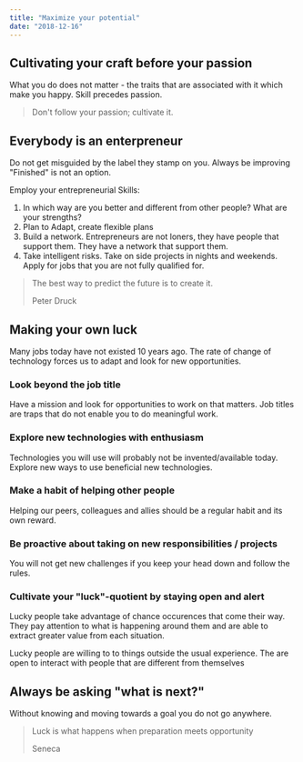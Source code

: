 ```yaml
---
title: "Maximize your potential"
date: "2018-12-16"
---
```


## Cultivating your craft before your passion

What you do does not matter - the traits that are associated with it which make you happy. Skill precedes passion. 

> Don't follow your passion; cultivate it.

## Everybody is an enterpreneur

Do not get misguided by the label they stamp on you. Always be improving "Finished" is not an option.

Employ your entrepreneurial Skills:

1. In which way are you better and different from other people? What are your strengths?
2. Plan to Adapt, create flexible plans
3. Build a network. Entrepreneurs are not loners, they have people that support them. They have a network that support them.
4. Take intelligent risks. Take on side projects in nights and weekends. Apply for jobs that you are not fully qualified for.

> The best way to predict the future is to create it.
> 
> Peter Druck  

## Making your own luck

Many jobs today have not existed 10 years ago. The rate of change of technology forces us to adapt and look for new opportunities.

### Look beyond the job title

Have a mission and look for opportunities to work on that matters. Job titles are traps that do not enable you to do meaningful work.

### Explore new technologies with enthusiasm

Technologies you will use will probably not be invented/available today. Explore new ways to use beneficial new technologies.

### Make a habit of helping other people

Helping our peers, colleagues and allies should be a regular habit and its own reward.

### Be proactive about taking on new responsibilities / projects

You will not get new challenges if you keep your head down and follow the rules.

### Cultivate your "luck"-quotient by staying open and alert

Lucky people take advantage of chance occurences that come their way. They pay attention to what is happening around them and are able to extract greater value from each situation.

Lucky people are willing to to things outside the usual experience. The are open to interact with people that are different from themselves

## Always be asking "what is next?"

Without knowing and moving towards a goal you do not go anywhere. 

> Luck is what happens when preparation meets opportunity
> 
> Seneca

